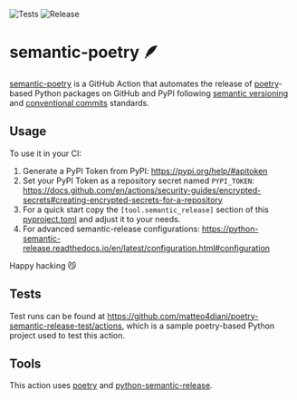 ![Tests](https://github.com/matteo4diani/poetry-semantic-release-test/actions/workflows/test.yml/badge.svg)
![Release](https://github.com/matteo4diani/poetry-semantic-release/actions/workflows/release.yml/badge.svg)

# semantic-poetry 🪶
[semantic-poetry](https://github.com/marketplace/actions/semantic-poetry) is a GitHub Action that automates the release of [poetry](https://python-poetry.org/)-based Python packages on GitHub and PyPI following [semantic versioning](https://semver.org) and [conventional commits](https://www.conventionalcommits.org/en/v1.0.0/#summary) standards.

## Usage

To use it in your CI:
1. Generate a PyPI Token from PyPI: https://pypi.org/help/#apitoken
2. Set your PyPI Token as a repository secret named `PYPI_TOKEN`: https://docs.github.com/en/actions/security-guides/encrypted-secrets#creating-encrypted-secrets-for-a-repository
3. For a quick start copy the `[tool.semantic_release]` section of this [pyproject.toml](https://github.com/matteo4diani/poetry-semantic-release-test/blob/main/pyproject.toml) and adjust it to your needs.
4. For advanced semantic-release configurations: https://python-semantic-release.readthedocs.io/en/latest/configuration.html#configuration

Happy hacking 😼

## Tests

Test runs can be found at https://github.com/matteo4diani/poetry-semantic-release-test/actions, which is a sample poetry-based Python project used to test this action.

## Tools

This action uses [poetry](https://python-poetry.org/) and [python-semantic-release](https://python-semantic-release.readthedocs.io/en/latest/index.html). 

